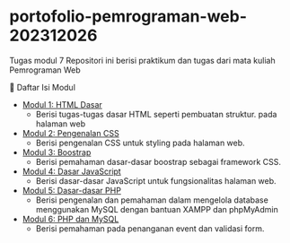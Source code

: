 # portofolio-pemrograman-web-202312026
Tugas modul 7 Repositori ini berisi praktikum dan tugas dari mata kuliah Pemrograman Web

📁 Daftar Isi Modul

- [Modul 1: HTML Dasar](./praktikum-modul1/)
    - Berisi tugas-tugas dasar HTML seperti pembuatan struktur.   pada halaman web
- [Modul 2: Pengenalan CSS](./praktikum-modul2/)
    - Berisi pengenalan CSS untuk styling pada halaman web.
- [Modul 3: Boostrap](./praktikum-modul3/)
    - Berisi pemahaman dasar-dasar boostrap sebagai framework CSS.
- [Modul 4: Dasar JavaScript](./praktikum-modul4/)
    - Berisi dasar-dasar JavaScript untuk fungsionalitas halaman web.
- [Modul 5: Dasar-dasar PHP](./praktikum-modul5/)
    - Berisi pengenalan dan pemahaman dalam mengelola database menggunakan MySQL dengan bantuan XAMPP dan phpMyAdmin
- [Modul 6: PHP dan MySQL](./praktikum-modul6/)
    - Berisi pemahaman pada penanganan event dan validasi form.